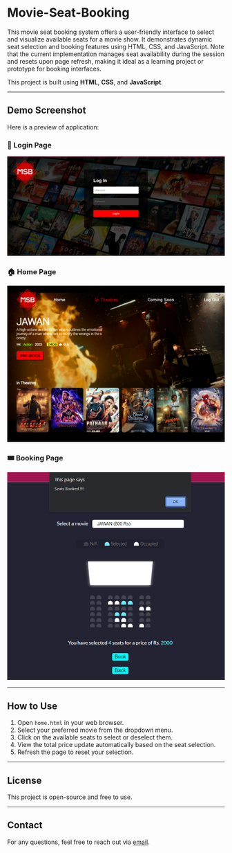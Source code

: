 # Movie-Seat-Booking
This movie seat booking system offers a user-friendly interface to select and visualize available seats for a movie show. It demonstrates dynamic seat selection and booking features using HTML, CSS, and JavaScript. Note that the current implementation manages seat availability during the session and resets upon page refresh, making it ideal as a learning project or prototype for booking interfaces.

This project is built using **HTML**, **CSS**, and **JavaScript**.

---

## Demo Screenshot

Here is a preview of application:


### 🔐 Login Page
![Login](MOVIE%20SEAT%20BOOKING/img/login.png)

### 🏠 Home Page
![Home](MOVIE%20SEAT%20BOOKING/img/homepage.png)

### 🎟️ Booking Page
![Booking](MOVIE%20SEAT%20BOOKING/img/booking.png)

---

## How to Use

1. Open `home.html` in your web browser.
2. Select your preferred movie from the dropdown menu.
3. Click on the available seats to select or deselect them.
4. View the total price update automatically based on the seat selection.
5. Refresh the page to reset your selection.

---

## License

This project is open-source and free to use.

---

## Contact

For any questions, feel free to reach out via [email](mailto:theshahidshaikh7@gmail.com).



